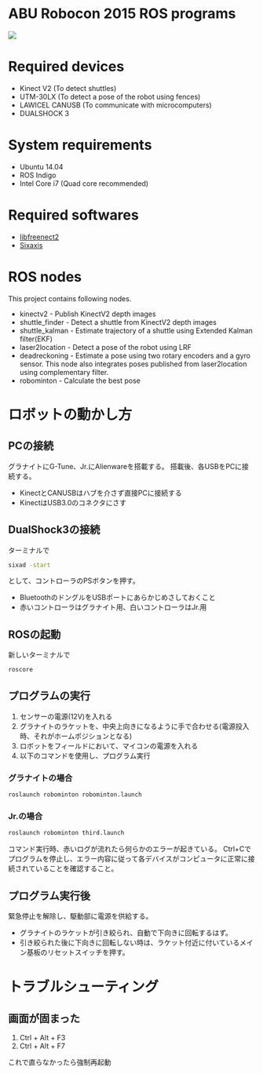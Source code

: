 ABU Robocon 2015 ROS programs
=================

[![](http://img.youtube.com/vi/TP8qb9XdHgs/0.jpg)](https://www.youtube.com/watch?v=TP8qb9XdHgs)

# Required devices
* Kinect V2 (To detect shuttles)
* UTM-30LX (To detect a pose of the robot using fences)
* LAWICEL CANUSB (To communicate with microcomputers)
* DUALSHOCK 3

# System requirements
* Ubuntu 14.04
* ROS Indigo
* Intel Core i7 (Quad core recommended)

# Required softwares

* [libfreenect2](https://github.com/OpenKinect/libfreenect2)
* [Sixaxis](https://help.ubuntu.com/community/Sixaxis)

# ROS nodes

This project contains following nodes.

* kinectv2 - Publish KinectV2 depth images
* shuttle_finder - Detect a shuttle from KinectV2 depth images
* shuttle_kalman - Estimate trajectory of a shuttle using Extended Kalman filter(EKF)
* laser2location - Detect a pose of the robot using LRF
* deadreckoning - Estimate a pose using two rotary encoders and a gyro sensor. This node also integrates poses published from laser2location using complementary filter.
* robominton - Calculate the best pose

# ロボットの動かし方

## PCの接続
グラナイトにG-Tune、Jr.にAlienwareを搭載する。
搭載後、各USBをPCに接続する。

- KinectとCANUSBはハブを介さず直接PCに接続する
- KinectはUSB3.0のコネクタにさす

## DualShock3の接続
ターミナルで

```Bash
sixad -start
```

として、コントローラのPSボタンを押す。

* BluetoothのドングルをUSBポートにあらかじめさしておくこと
* 赤いコントローラはグラナイト用、白いコントローラはJr.用

## ROSの起動
新しいターミナルで

```Bash
roscore
```

## プログラムの実行

1. センサーの電源(12V)を入れる
2. グラナイトのラケットを、中央上向きになるように手で合わせる(電源投入時、それがホームポジションとなる)
3. ロボットをフィールドにおいて、マイコンの電源を入れる
4. 以下のコマンドを使用し、プログラム実行

### グラナイトの場合

```Bash
roslaunch robominton robominton.launch
```

### Jr.の場合

```Bash
roslaunch robominton third.launch
```

コマンド実行時、赤いログが流れたら何らかのエラーが起きている。
Ctrl+Cでプログラムを停止し、エラー内容に従って各デバイスがコンピュータに正常に接続されていることを確認すること。

## プログラム実行後
緊急停止を解除し、駆動部に電源を供給する。 

* グラナイトのラケットが引き絞られ、自動で下向きに回転するはず。
* 引き絞られた後に下向きに回転しない時は、ラケット付近に付いているメイン基板のリセットスイッチを押す。

# トラブルシューティング
## 画面が固まった
1. Ctrl + Alt + F3
2. Ctrl + Alt + F7

これで直らなかったら強制再起動